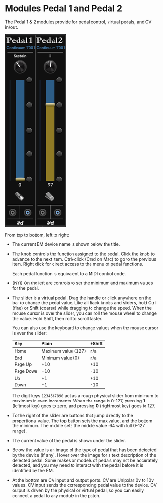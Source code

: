 # Modules Pedal 1 and Pedal 2

The Pedal 1 & 2 modules provide for pedal control, virtual pedals, and CV in/out.

![Pedal 1 and Pedal 2 modules](pedals.png)

From top to bottom, left to right:

- The current EM device name is shown below the title.

- The knob controls the function assigned to the pedal. Click the knob to advance to the next item. Ctrl+click (Cmd on Mac) to go to the previous item. Right click for direct access to the menu of pedal functions.

  Each pedal function is equivalent to a MIDI control code.

- (NYI) On the left are controls to set the minimum and maximum values for the pedal.

- The slider is a virtual pedal. Drag the handle or click anywhere on the bar to change the pedal value.
  Like all Rack knobs and sliders, hold Ctrl (fine) or Shift (coarse) while dragging to change the speed.
  When the mouse cursor is over the slider, you can roll the mouse wheel to change the value. Hold Shift, then roll to scroll faster.

  You can also use the keyboard to change values when the mouse cursor is over the slider:

  | Key | Plain | +Shift |
  | -- | -- | -- |
  | Home | Maximum value (127) | n/a |
  | End | Minimum value (0) | n/a |
  | Page Up | +10  | +10  |
  | Page Down | -10  | -10  |
  | Up | +1 | +10 |
  | Down | -1 | -10 |

  The digit keys `1234567890` act as a rough physical slider from minimum to maximum in even increments.
  When the range is 0-127, pressing **1** (leftmost key) goes to zero, and pressing **0** (rightmost key) goes to 127.

- To the right of the slider are buttons that jump directly to the propertional value. The top button sets the max value, and the bottom the minimum. The middle sets the middle value (64 with full 0-127 range).

- The current value of the pedal is shown under the slider.

- Below the value is an image of the type of pedal that has been detected by the device (if any).
  Hover over the image for a text description of the detected pedal.
  Some makes or models of pedals may not be accurately detected, and you may need to interact with the pedal before it is identified by the EM.

- At the bottom are CV input and output ports. CV are Unipolar 0v to 10v values. CV input sends the corresponding pedal value to the device. CV output is driven by the physical or virtual pedal, so you can easily connect a pedal to any module in the patch.
